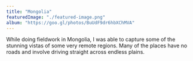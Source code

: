 ```yaml
---
title: "Mongolia"
featuredImage: "./featured-image.png"
album: "https://goo.gl/photos/BuUdF9dr6hbXChMVA"
---
```

While doing fieldwork in Mongolia, I was able to capture some of the stunning vistas of some very remote regions.
Many of the places have no roads and involve driving straight across endless plains.
